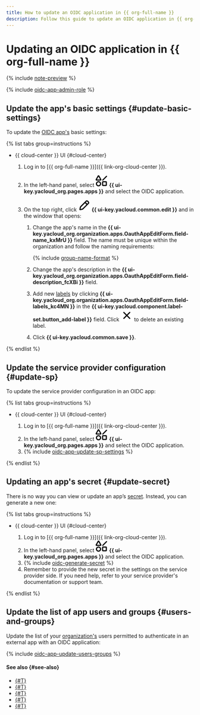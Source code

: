 ```yaml
---
title: How to update an OIDC application in {{ org-full-name }}
description: Follow this guide to update an OIDC application in {{ org-name }}.
---
```


# Updating an OIDC application in {{ org-full-name }}

{% include [note-preview](../../../_includes/note-preview.md) %}

{% include [oidc-app-admin-role](../../../_includes/organization/oidc-app-admin-role.md) %}

## Update the app's basic settings {#update-basic-settings}

To update the [OIDC app's](../../concepts/applications.md#oidc) basic settings:

{% list tabs group=instructions %}

- {{ cloud-center }} UI {#cloud-center}

  1. Log in to [{{ org-full-name }}]({{ link-org-cloud-center }}).
  1. In the left-hand panel, select ![shapes-4](../../../_assets/console-icons/shapes-4.svg) **{{ ui-key.yacloud_org.pages.apps }}** and select the OIDC application.
  1. On the top right, click ![pencil](../../../_assets/console-icons/pencil.svg) **{{ ui-key.yacloud.common.edit }}** and in the window that opens:

      1. Change the app's name in the **{{ ui-key.yacloud_org.organization.apps.OauthAppEditForm.field-name_kxMrU }}** field. The name must be unique within the organization and follow the naming requirements:

          {% include [group-name-format](../../../_includes/organization/group-name-format.md) %}

      1. Change the app's description in the **{{ ui-key.yacloud_org.organization.apps.OauthAppEditForm.field-description_fcXBi }}** field.
      1. Add new [labels](../../../resource-manager/concepts/labels.md) by clicking **{{ ui-key.yacloud_org.organization.apps.OauthAppEditForm.field-labels_kc4MN }}** in the **{{ ui-key.yacloud.component.label-set.button_add-label }}** field. Click ![xmark](../../../_assets/console-icons/xmark.svg) to delete an existing label.
      1. Click **{{ ui-key.yacloud.common.save }}**.

{% endlist %}

## Update the service provider configuration {#update-sp}

To update the service provider configuration in an OIDC app:

{% list tabs group=instructions %}

- {{ cloud-center }} UI {#cloud-center}

  1. Log in to [{{ org-full-name }}]({{ link-org-cloud-center }}).
  1. In the left-hand panel, select ![shapes-4](../../../_assets/console-icons/shapes-4.svg) **{{ ui-key.yacloud_org.pages.apps }}** and select the OIDC application.
  1. {% include [oidc-app-update-sp-settings](../../../_includes/organization/oidc-app-update-sp-settings.md) %}

{% endlist %}

## Updating an app's secret {#update-secret}

There is no way you can view or update an app’s [secret](../../concepts/applications.md#oidc-secret). Instead, you can generate a new one:

{% list tabs group=instructions %}

- {{ cloud-center }} UI {#cloud-center}

  1. Log in to [{{ org-full-name }}]({{ link-org-cloud-center }}).
  1. In the left-hand panel, select ![shapes-4](../../../_assets/console-icons/shapes-4.svg) **{{ ui-key.yacloud_org.pages.apps }}** and select the OIDC application.
  1. {% include [oidc-generate-secret](../../../_includes/organization/oidc-generate-secret.md) %}
  1. Remember to provide the new secret in the settings on the service provider side. If you need help, refer to your service provider's documentation or support team.

{% endlist %}

## Update the list of app users and groups {#users-and-groups}

Update the list of your [organization's](../../concepts/organization.md) users permitted to authenticate in an external app with an OIDC application:

{% include [oidc-app-update-users-groups](../../../_includes/organization/oidc-app-update-users-groups.md) %}

#### See also {#see-also}

* [{#T}](./oidc-create.md)
* [{#T}](./oidc-deactivate-remove.md)
* [{#T}](../add-account.md)
* [{#T}](../../concepts/applications.md#oidc)
* [{#T}](../manage-groups.md)